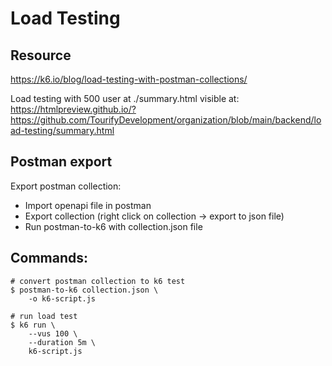 # Load Testing  
## Resource
https://k6.io/blog/load-testing-with-postman-collections/  
  
Load testing with 500 user at ./summary.html visible at:  
https://htmlpreview.github.io/?https://github.com/TourifyDevelopment/organization/blob/main/backend/load-testing/summary.html  

## Postman export
Export postman collection:  
* Import openapi file in postman  
* Export collection (right click on collection -> export to json file)  
* Run postman-to-k6 with collection.json file  

## Commands:
```
# convert postman collection to k6 test
$ postman-to-k6 collection.json \
    -o k6-script.js

# run load test
$ k6 run \
    --vus 100 \
    --duration 5m \
    k6-script.js
```